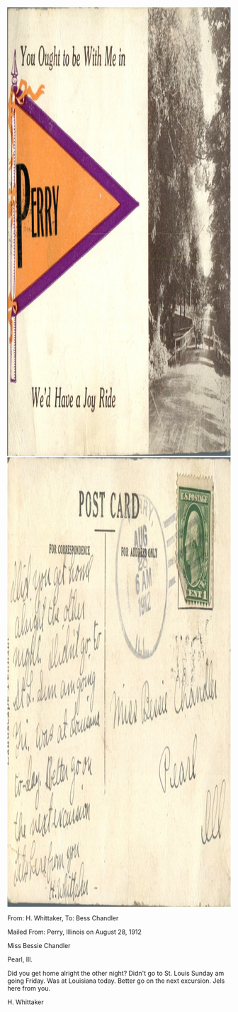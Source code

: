 <html><body><img class="alignnone size-full wp-image-1250" src="/wp-content/uploads/2014/06/postcard-2014-20140605_14585577_0544.jpg" alt="postcard-2014-20140605_14585577_0544" width="1499" height="1010"> <img class="alignnone size-full wp-image-1251" src="/wp-content/uploads/2014/06/postcard-2014-20140605_14590494_0545.jpg" alt="postcard-2014-20140605_14590494_0545" width="1521" height="1012">



From: H. Whittaker, To: Bess Chandler

Mailed From: Perry, Illinois on August 28, 1912



Miss Bessie Chandler

Pearl, Ill.



Did you get home alright the other night? Didn't go to St. Louis Sunday am going Friday. Was at Louisiana today. Better go on the next excursion. Jels here from you.

H. Whittaker</body></html>